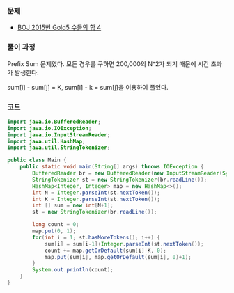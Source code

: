 ### 문제

- [BOJ 2015번 Gold5 수들의 합 4](https://www.acmicpc.net/problem/2015)

### 풀이 과정

Prefix Sum 문제였다. 모든 경우를 구하면 200,000의 N^2가 되기 때문에 시간 초과가 발생한다. 

sum[i] - sum[j] = K, sum[i] - k = sum[j]을 이용하여 풀었다.

### 코드

```java
import java.io.BufferedReader;
import java.io.IOException;
import java.io.InputStreamReader;
import java.util.HashMap;
import java.util.StringTokenizer;

public class Main {
    public static void main(String[] args) throws IOException {
        BufferedReader br = new BufferedReader(new InputStreamReader(System.in));
        StringTokenizer st = new StringTokenizer(br.readLine());
        HashMap<Integer, Integer> map = new HashMap<>();
        int N = Integer.parseInt(st.nextToken());
        int K = Integer.parseInt(st.nextToken());
        int [] sum = new int[N+1];
        st = new StringTokenizer(br.readLine());

        long count = 0;
        map.put(0, 1);
        for(int i = 1; st.hasMoreTokens(); i++) {
            sum[i] = sum[i-1]+Integer.parseInt(st.nextToken());
            count += map.getOrDefault(sum[i]-K, 0);
            map.put(sum[i], map.getOrDefault(sum[i], 0)+1);
        }
        System.out.println(count);
    }
}

```

